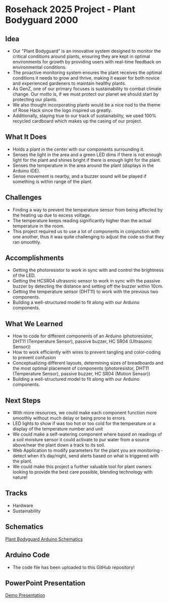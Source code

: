# Rosehack 2025 Project - Plant Bodyguard 2000
## Idea
- Our "Plant Bodyguard" is an innovative system designed to monitor the critical conditions around plants, ensuring they are kept in optimal environments for growth by providing users with real-time feedback on environmental conditions.
-  The proactive monitoring system ensures the plant receives the optimal conditions it needs to grow and thrive, making it easier for both novice and experienced gardeners to maintain healthy plants.
-  As GenZ, one of our primary focuses is sustainability to combat climate change. Our motto is, if we must protect our planet we should start by protecting our plants. 
- We also thought incorporating plants would be a nice nod to the theme of Rose Hack since the logo inspired us greatly.
- Additionally, staying true to our track of sustainability, we used 100% recycled cardboard which makes up the casing of our project. 
## What It Does
- Holds a plant in the center with our components surrounding it.
- Senses the light in the area and a green LED dims if there is not enough light for the plant and shines bright if there is enough light for the plant.
- Senses the temperature in the area around the plant (displays in the Arduino IDE).
- Sense movement is nearby, and a buzzer sound will be played if something is within range of the plant.
## Challenges
- Finding a way to prevent the temperature sensor from being affected by the heating up due to excess voltage.
- The temperature keeps reading significantly higher than the actual temperature in the room.
- This project required us to use a lot of components in conjunction with one another, thus it was quite challenging to adjust the code so that they ran smoothly.
## Accomplishments
- Getting the photoresistor to work in sync with and control the brightness of the LED.
- Getting the HCSR04 ultrasonic sensor to work in sync with the passive buzzer by detecting the distance and setting off the buzzer within 10cm.
- Getting the temperature sensor (DHT11) to work with the previous two components.
- Building a well-structured model to fit along with our Arduino components.
## What We Learned
- How to code for different components of an Arduino (photoresistor, DHT11 (Temperature Sensor), passive buzzer, HC SR04 (Ultrasonic Sensor))
- How to work efficiently with wires to prevent tangling and color-coding to prevent confusion
- Conceptualizing different layouts, determining sizes of breadboards and the most optimal placement of components
(photoresistor, DHT11 (Temperature Sensor), passive buzzer, HC SR04 (Motion Sensor))
- Building a well-structured model to fit along with our Arduino components.
## Next Steps
- With more resources, we could make each component function more smoothly without much delay or being prone to errors.
- LED lights to show if was too hot or too cold for the temperature or a display of the temperature number and unit
- We could make a self-watering component where based on readings of a soil moisture sensor it could activate to pur water from a source above/near the plant down a track to its soil.
- Web Application to modify parameters for the plant you are monitoring - detect when it’s day/night, send alerts based on what is triggered with the plant.
- We could make this project a further valuable tool for plant owners looking to provide the best care possible, blending technology with nature!
## Tracks
- Hardware
- Sustainability
## Schematics
[Plant Bodyguard Arduino Schematics](https://drive.google.com/file/d/1YNK4rFoyuLAuqwZ_h0ggeEZhw9TuqFms/view?usp=sharing)
## Arduino Code
- The code file has been uploaded to this GitHub repository!
## PowerPoint Presentation
[Demo Presentation](https://docs.google.com/presentation/d/1dIug8CcKoXWjLIH0ACUsbeNFddMJ1S-CdpY8tr9mh6Y/edit?usp=sharing)
